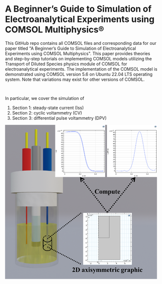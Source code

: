 # **A Beginner’s Guide to Simulation of Electroanalytical Experiments using COMSOL Multiphysics&reg;**

This GitHub repo contains all COMSOL files and corresponding data for our paper titled "A Beginner’s Guide to Simulation of Electroanalytical Experiments using COMSOL Multiphysics". This paper provides theories and step-by-step tutorials on implementing COMSOL models utilizing the Transport of Diluted Species physics module of COMSOL for electroanalytical experiments. 
The implementation of the COMSOL model is demonstrated using COMSOL version 5.6 on Ubuntu 22.04 LTS operating system. Note that variations may exist for other versions of COMSOL. 

<br/>

In particular, we cover the simulation of 

1. Section 1: steady-state current (Iss)
2. Section 2: cyclic voltammetry (CV)
3. Section 3: differential pulse voltammetry (DPV)

<div align="left">
  <img src="comsol-toc.png" alt="banner" width="500" />
</div>



<br/>

